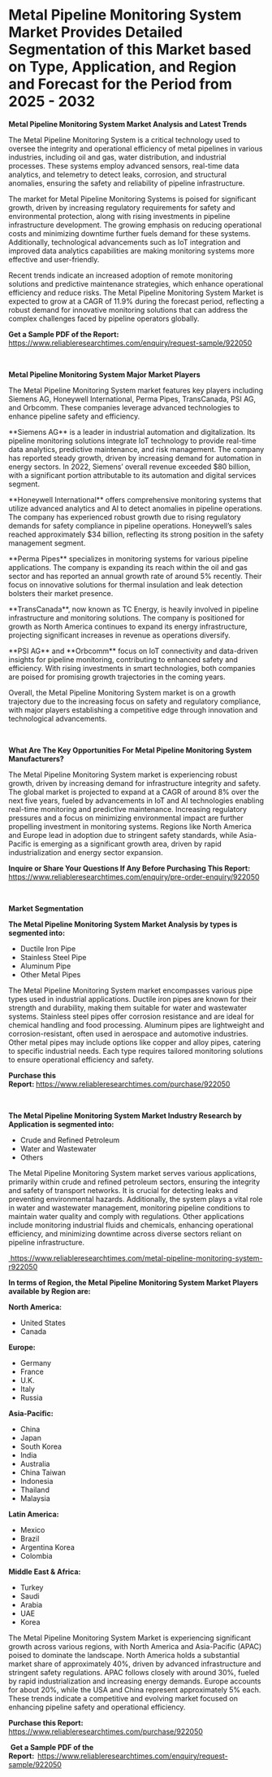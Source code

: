 <p><h1>Metal Pipeline Monitoring System Market Provides Detailed Segmentation of this Market based on Type, Application, and Region and Forecast for the Period from 2025 - 2032</h1></p><p><strong>Metal Pipeline Monitoring System Market Analysis and Latest Trends</strong></p>
<p><p>The Metal Pipeline Monitoring System is a critical technology used to oversee the integrity and operational efficiency of metal pipelines in various industries, including oil and gas, water distribution, and industrial processes. These systems employ advanced sensors, real-time data analytics, and telemetry to detect leaks, corrosion, and structural anomalies, ensuring the safety and reliability of pipeline infrastructure.</p><p>The market for Metal Pipeline Monitoring Systems is poised for significant growth, driven by increasing regulatory requirements for safety and environmental protection, along with rising investments in pipeline infrastructure development. The growing emphasis on reducing operational costs and minimizing downtime further fuels demand for these systems. Additionally, technological advancements such as IoT integration and improved data analytics capabilities are making monitoring systems more effective and user-friendly.</p><p>Recent trends indicate an increased adoption of remote monitoring solutions and predictive maintenance strategies, which enhance operational efficiency and reduce risks. The Metal Pipeline Monitoring System Market is expected to grow at a CAGR of 11.9% during the forecast period, reflecting a robust demand for innovative monitoring solutions that can address the complex challenges faced by pipeline operators globally.</p></p>
<p><strong>Get a Sample PDF of the Report:&nbsp;</strong> <a href="https://www.reliableresearchtimes.com/enquiry/request-sample/922050?utm_campaign=2263&utm_medium=2&utm_source=Github&utm_content=ia&utm_term=18042025&utm_id=metal-pipeline-monitoring-system">https://www.reliableresearchtimes.com/enquiry/request-sample/922050</a></p>
<p>&nbsp;</p>
<p><strong>Metal Pipeline Monitoring System Major Market Players</strong></p>
<p><p>The Metal Pipeline Monitoring System market features key players including Siemens AG, Honeywell International, Perma Pipes, TransCanada, PSI AG, and Orbcomm. These companies leverage advanced technologies to enhance pipeline safety and efficiency.</p><p>**Siemens AG** is a leader in industrial automation and digitalization. Its pipeline monitoring solutions integrate IoT technology to provide real-time data analytics, predictive maintenance, and risk management. The company has reported steady growth, driven by increasing demand for automation in energy sectors. In 2022, Siemens’ overall revenue exceeded $80 billion, with a significant portion attributable to its automation and digital services segment.</p><p>**Honeywell International** offers comprehensive monitoring systems that utilize advanced analytics and AI to detect anomalies in pipeline operations. The company has experienced robust growth due to rising regulatory demands for safety compliance in pipeline operations. Honeywell’s sales reached approximately $34 billion, reflecting its strong position in the safety management segment.</p><p>**Perma Pipes** specializes in monitoring systems for various pipeline applications. The company is expanding its reach within the oil and gas sector and has reported an annual growth rate of around 5% recently. Their focus on innovative solutions for thermal insulation and leak detection bolsters their market presence.</p><p>**TransCanada**, now known as TC Energy, is heavily involved in pipeline infrastructure and monitoring solutions. The company is positioned for growth as North America continues to expand its energy infrastructure, projecting significant increases in revenue as operations diversify.</p><p>**PSI AG** and **Orbcomm** focus on IoT connectivity and data-driven insights for pipeline monitoring, contributing to enhanced safety and efficiency. With rising investments in smart technologies, both companies are poised for promising growth trajectories in the coming years.</p><p>Overall, the Metal Pipeline Monitoring System market is on a growth trajectory due to the increasing focus on safety and regulatory compliance, with major players establishing a competitive edge through innovation and technological advancements.</p></p>
<p>&nbsp;</p>
<p><strong>What Are The Key Opportunities For Metal Pipeline Monitoring System Manufacturers?</strong></p>
<p><p>The Metal Pipeline Monitoring System market is experiencing robust growth, driven by increasing demand for infrastructure integrity and safety. The global market is projected to expand at a CAGR of around 8% over the next five years, fueled by advancements in IoT and AI technologies enabling real-time monitoring and predictive maintenance. Increasing regulatory pressures and a focus on minimizing environmental impact are further propelling investment in monitoring systems. Regions like North America and Europe lead in adoption due to stringent safety standards, while Asia-Pacific is emerging as a significant growth area, driven by rapid industrialization and energy sector expansion.</p></p>
<p><strong>Inquire or Share Your Questions If Any Before Purchasing This Report:</strong> <a href="https://www.reliableresearchtimes.com/enquiry/pre-order-enquiry/922050?utm_campaign=2263&utm_medium=2&utm_source=Github&utm_content=ia&utm_term=18042025&utm_id=metal-pipeline-monitoring-system">https://www.reliableresearchtimes.com/enquiry/pre-order-enquiry/922050</a></p>
<p>&nbsp;</p>
<p><strong>Market Segmentation</strong></p>
<p><strong>The Metal Pipeline Monitoring System Market Analysis by types is segmented into:</strong></p>
<p><ul><li>Ductile Iron Pipe</li><li>Stainless Steel Pipe</li><li>Aluminum Pipe</li><li>Other Metal Pipes</li></ul></p>
<p><p>The Metal Pipeline Monitoring System market encompasses various pipe types used in industrial applications. Ductile iron pipes are known for their strength and durability, making them suitable for water and wastewater systems. Stainless steel pipes offer corrosion resistance and are ideal for chemical handling and food processing. Aluminum pipes are lightweight and corrosion-resistant, often used in aerospace and automotive industries. Other metal pipes may include options like copper and alloy pipes, catering to specific industrial needs. Each type requires tailored monitoring solutions to ensure operational efficiency and safety.</p></p>
<p><strong>Purchase this Report:&nbsp;</strong><a href="https://www.reliableresearchtimes.com/purchase/922050?utm_campaign=2263&utm_medium=2&utm_source=Github&utm_content=ia&utm_term=18042025&utm_id=metal-pipeline-monitoring-system">https://www.reliableresearchtimes.com/purchase/922050</a></p>
<p>&nbsp;</p>
<p><strong>The Metal Pipeline Monitoring System Market Industry Research by Application is segmented into:</strong></p>
<p><ul><li>Crude and Refined Petroleum</li><li>Water and Wastewater</li><li>Others</li></ul></p>
<p><p>The Metal Pipeline Monitoring System market serves various applications, primarily within crude and refined petroleum sectors, ensuring the integrity and safety of transport networks. It is crucial for detecting leaks and preventing environmental hazards. Additionally, the system plays a vital role in water and wastewater management, monitoring pipeline conditions to maintain water quality and comply with regulations. Other applications include monitoring industrial fluids and chemicals, enhancing operational efficiency, and minimizing downtime across diverse sectors reliant on pipeline infrastructure.</p></p>
<p><a href="https://www.reliableresearchtimes.com/metal-pipeline-monitoring-system-r922050?utm_campaign=2263&utm_medium=2&utm_source=Github&utm_content=ia&utm_term=18042025&utm_id=metal-pipeline-monitoring-system">&nbsp;https://www.reliableresearchtimes.com/metal-pipeline-monitoring-system-r922050</a></p>
<p><strong>In terms of Region, the Metal Pipeline Monitoring System Market Players available by Region are:</strong></p>
<p>
    <p> <strong> North America: </strong>
        <ul>
            <li>United States</li>
            <li>Canada</li>
        </ul>
        </p> 
    <p> <strong> Europe: </strong>
        <ul>
            <li>Germany</li>
            <li>France</li>
            <li>U.K.</li>
            <li>Italy</li>
            <li>Russia</li>
        </ul>
        </p> 
    <p> <strong> Asia-Pacific: </strong>
        <ul>
            <li>China</li>
            <li>Japan</li>
            <li>South Korea</li>
            <li>India</li>
            <li>Australia</li>
            <li>China Taiwan</li>
            <li>Indonesia</li>
            <li>Thailand</li>
            <li>Malaysia</li>
        </ul>
        </p> 
    <p> <strong> Latin America: </strong>
        <ul>
            <li>Mexico</li>
            <li>Brazil</li>
            <li>Argentina Korea</li>
            <li>Colombia</li>
        </ul>
        </p> 
    <p> <strong> Middle East & Africa: </strong>
        <ul>
            <li>Turkey</li>
            <li>Saudi</li>
            <li>Arabia</li>
            <li>UAE</li>
            <li>Korea</li>
        </ul>
    </p>
    </p>
<p><p>The Metal Pipeline Monitoring System Market is experiencing significant growth across various regions, with North America and Asia-Pacific (APAC) poised to dominate the landscape. North America holds a substantial market share of approximately 40%, driven by advanced infrastructure and stringent safety regulations. APAC follows closely with around 30%, fueled by rapid industrialization and increasing energy demands. Europe accounts for about 20%, while the USA and China represent approximately 5% each. These trends indicate a competitive and evolving market focused on enhancing pipeline safety and operational efficiency.</p></p>
<p><strong>Purchase this Report: </strong><a href="https://www.reliableresearchtimes.com/purchase/922050?utm_campaign=2263&utm_medium=2&utm_source=Github&utm_content=ia&utm_term=18042025&utm_id=metal-pipeline-monitoring-system">https://www.reliableresearchtimes.com/purchase/922050</a></p>
<p>&nbsp;<strong>Get a Sample PDF of the Report:&nbsp;&nbsp;</strong><a href="https://www.reliableresearchtimes.com/enquiry/request-sample/922050?utm_campaign=2263&utm_medium=2&utm_source=Github&utm_content=ia&utm_term=18042025&utm_id=metal-pipeline-monitoring-system">https://www.reliableresearchtimes.com/enquiry/request-sample/922050</a></p>
<p><strong></strong></p>
<p><p></p><p></p><p></p></p>